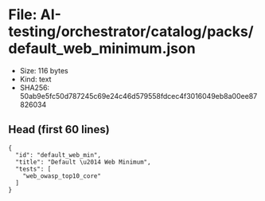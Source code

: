 # File: AI-testing/orchestrator/catalog/packs/default_web_minimum.json

- Size: 116 bytes
- Kind: text
- SHA256: 50ab9e5fc50d787245c69e24c46d579558fdcec4f3016049eb8a00ee87826034

## Head (first 60 lines)

```
{
  "id": "default_web_min",
  "title": "Default \u2014 Web Minimum",
  "tests": [
    "web_owasp_top10_core"
  ]
}
```


